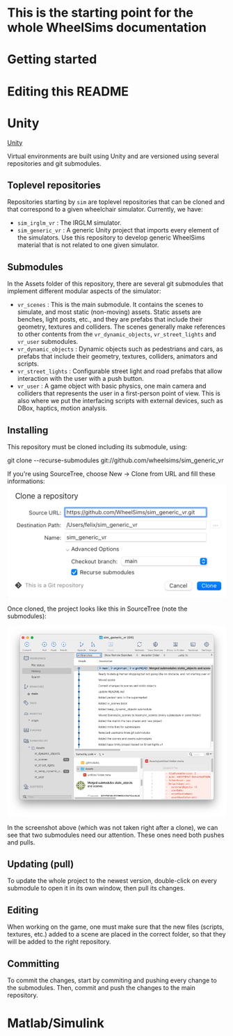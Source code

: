 # This is the starting point for the whole WheelSims documentation
# Getting started
# Editing this README
# Unity

[Unity](https://github.com/WheelSims/.github/blob/main/profile/Unity.md)

Virtual environments are built using Unity and are versioned using several repositories and git submodules.
## Toplevel repositories

Repositories starting by `sim` are toplevel repositories that can be cloned and that correspond to a given wheelchair simulator. Currently, we have:

- `sim_irglm_vr` : The IRGLM simulator.
- `sim_generic_vr` : A generic Unity project that imports every element of the simulators. Use this repository to develop generic WheelSims material that is not related to one given simulator.

## Submodules

In the Assets folder of this repository, there are several git submodules that implement different modular aspects of the simulator:

- `vr_scenes` : This is the main submodule. It contains the scenes to simulate, and most static (non-moving) assets. Static assets are benches, light posts, etc., and they are prefabs that include their geometry, textures and colliders. The scenes generally make references to other contents from the `vr_dynamic_objects`, `vr_street_lights` and `vr_user` submodules.
- `vr_dynamic_objects` : Dynamic objects such as pedestrians and cars, as prefabs that include their geometry, textures, colliders, animators and scripts.
- `vr_street_lights` : Configurable street light and road prefabs that allow interaction with the user with a push button.
- `vr_user` : A game object with basic physics, one main camera and colliders that represents the user in a first-person point of view. This is also where we put the interfacing scripts with external devices, such as DBox, haptics, motion analysis.

## Installing

This repository must be cloned including its submodule, using:

git clone --recurse-submodules git://github.com/wheelsims/sim_generic_vr

If you're using SourceTree, choose New → Clone from URL and fill these informations:
![](attachments/clip_image001.png)

Once cloned, the project looks like this in SourceTree (note the submodules):

![](attachments/clip_image002.png)


In the screenshot above (which was not taken right after a clone), we can see that two submodules need our attention. These ones need both pushes and pulls.

## Updating (pull)

To update the whole project to the newest version, double-click on every submodule to open it in its own window, then pull its changes.

## Editing

When working on the game, one must make sure that the new files (scripts, textures, etc.) added to a scene are placed in the correct folder, so that they will be added to the right repository.

## Committing

To commit the changes, start by commiting and pushing every change to the submodules. Then, commit and push the changes to the main repository.
# Matlab/Simulink
